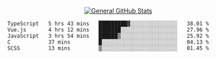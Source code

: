 <p align="center">
  <a href="https://github.com/AndyDevv">
    <img src="https://github-readme-stats.vercel.app/api?username=AndyDevv&custom_title=General%20GitHub%20Stats&theme=aura_dark" alt="General GitHub Stats">
  </a>
</p>

<!--START_SECTION:waka-->
```text
TypeScript   5 hrs 43 mins   █████████▓░░░░░░░░░░░░░░░   38.01 % 
Vue.js       4 hrs 12 mins   ███████░░░░░░░░░░░░░░░░░░   27.96 % 
JavaScript   3 hrs 54 mins   ██████▒░░░░░░░░░░░░░░░░░░   25.92 % 
C            37 mins         █░░░░░░░░░░░░░░░░░░░░░░░░   04.13 % 
SCSS         13 mins         ▒░░░░░░░░░░░░░░░░░░░░░░░░   01.45 % 
```
<!--END_SECTION:waka-->
